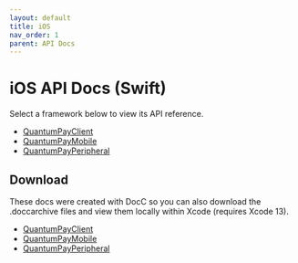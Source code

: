 ```yaml
---
layout: default
title: iOS
nav_order: 1
parent: API Docs
---
```


# iOS API Docs (Swift)
Select a framework below to view its API reference.
<br>
* [QuantumPayClient](https://quantumpayclient-ios.netlify.app)
* [QuantumPayMobile](https://quantumpaymobile-ios.netlify.app)
* [QuantumPayPeripheral](https://quantumpayperipheral-ios.netlify.app)

## Download
These docs were created with DocC so you can also download the .doccarchive files and view them locally within Xcode (requires Xcode 13).

* [QuantumPayClient](https://github.com/InfinitePeripherals/QuantumPayClient-iOS/raw/master/QuantumPayClient.doccarchive.zip)
* [QuantumPayMobile](https://github.com/InfinitePeripherals/QuantumPayMobile-iOS/raw/master/QuantumPayMobile.doccarchive.zip)
* [QuantumPayPeripheral](https://github.com/InfinitePeripherals/QuantumPayPeripheral-iOS/raw/master/QuantumPayPeripheral.doccarchive.zip)